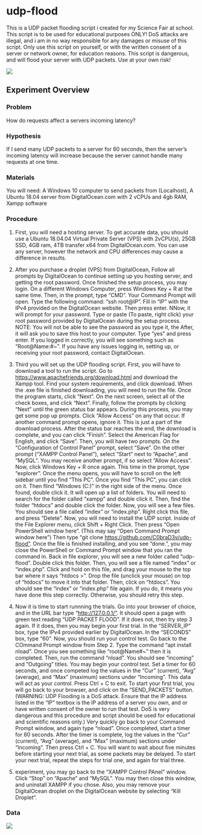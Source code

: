 # udp-flood
This is a UDP packet flooding script i created for my Science Fair at school. This script is to be used for educational purposes ONLY! DoS attacks are illegal, and i am in no way responsible for any damages or misuse of this script. Only use this script on yourself, or with the written consent of a server or network owner, for education reasons. This script is dangerous, and will flood your server with UDP packets. Use at your own risk!

<img src="https://cdn.discordapp.com/attachments/572508218673332244/653803618960408627/unknown.png">

<h2>Experiment Overview</h2>


<h3>Problem</h3>
How do requests affect a servers incoming latency?

<h3>Hypothesis</h3>
	
If I send many UDP packets to a server for 60 seconds, then the server’s incoming latency will increase because the server cannot handle many requests at one time.

<h3>Materials</h3>
	You will need: A Windows 10 computer to send packets from (Localhost), A Ubuntu 18.04 server from DigitalOcean.com with 2 vCPUs and 4gb RAM, Xampp software 
  
<h3>Procedure</h3>

1. First, you will need a hosting server. To get accurate data, you should use a Ubuntu 18.04.04 Virtual Private Server (VPS) with 2vCPU(s), 25GB SSD, 4GB ram, 4TB transfer x64 from DigitalOcean.com. You can use any server, however the network and CPU differences may cause a difference in results.

2. After you purchase a droplet (VPS) from DigitalOcean, Follow all prompts by DigitalOcean to continue setting up you hosting server, and getting the root password. Once finished the setup process, you may login. On a different Windows Computer, press Windows Key + R at the same time. Then, in the prompt, type “CMD”. Your Command Prompt will open. Type the following command: “ssh root@IP”. Fill in “IP” with the IPv4 provided on the DigitalOcean website. Then press enter. NNow, it will prompt for your password. Type or paste (To paste, right click) your root password provided by DigitalOcean during the setup process. NOTE: You will not be able to see the password as you type it, the  After, it will ask you to save this host to your computer. Type “yes” and press enter. If you logged in correctly, you will see something such as “Root@Name:#~”. If you have any issues logging in, setting up, or receiving your root password, contact DigitalOcean.

3. Third you will set up the UDP flooding script. First, you will have to download a tool to run the script. Go to https://www.apachefriends.org/download.html and download the Xampp tool. Find your system requirements, and click download. When the .exe file is finished downloading, you will need to run the file. Once the program starts, click “Next”. On the next screen, select all of the check boxes, and click “Next”. Finally, follow the prompts by clicking “Next” until the green status bar appears. During this process, you may get some pop up prompts. Click “Allow Access” on any that occur. If another command prompt opens, ignore it. This is just a part of the download process. After the status bar reaches the end, the download is complete, and you can click “Finish”. Select the American Flag for English, and click “Save”. Then, you will have two prompts. On the “Configuration of Control Panel” prompt, select “Save”. On the other prompt (“XAMPP Control Panel”), select “Start” next to “Apache”,  and “MySQL”. You may receive another prompt, if so select “Allow Access”. Now, click Windows Key + R once again. This time in the prompt, type “explorer”. Once the menu opens, you will have to scroll on the left sidebar until you find “This PC”. Once you find “This PC”, you can click on it. Then flind “Windows (C:)” in the right side of the menu. Once found, double click it. It will open up a list of folders. You will need to search for the folder called “xampp” and double click it. Then, find the folder “htdocs” and double click the folder. Now, you will see a few files. You should see a file called “index” or “index.php”. Right click this file, and press “Delete”. Now, you will need to install the UDP script. Inside of the File Explorer menu, click Shift + Right Click. Then press “Open PowerShell window here”. (This may say “Open Command Prompt window here”) Then type “git clone https://github.com/C0braD3v/udp-flood”. Once the file is finished installing, and you see “done.”, you may close the PowerShell or Command Prompt window that you ran the command in. Back in file explorer, you will see a new folder called “udp-flood”. Double click this folder. Then, you will see a file named “index” or “index.php”. Click and hold on this file, and drag your mouse to the top bar where it says “htdocs >”. Drop the file (unclick your mouse) on top of “htdocs” to move it into that folder. Then, click on “htdocs”. You should see the “index” or “index.php” file again. If you do, it means you have done this step correctly. Otherwise, you should retry this step. 

4. Now it is time to start runnning the trials. Go into your browser of choice, and in the URL bar type “http://127.0.0.1/”. It should open a page with green text reading “UDP PACKET FLOOD”. If it does not, then try step 3 again. If it does, then you may begin your first trial. In the “SERVER_IP” box, type the IPv4 provided earlier by DigitalOcean. In the “SECONDS” box, type “60”. Now, you should run your control test. Go back to the COmmand Prompt window from Step 2. Type the command “apt install nload”. Once you see something like “root@Name#~” then it is completed. Then, run the command “nload”. You should see “incoming” and “Outgoing” titles. You may begin your control test. Set a timer for 60 seconds, and once competed log the values in the “Cur” (current), “Avg” (average), and “Max” (maximum) sections under “Incoming”. This data will act as your control. Press Ctrl + C to exit. To start your first trial, you will go back to your browser, and click on the “SEND_PACKETS” button. (WARNING: UDP Flooding is a DoS attack. Ensure that the IP address listed in the “IP” textbox is the IP address of  a server you own, and or have written consent of the owner to run that test. DoS is  very dangerous and this procedure and script should be used for educational and scientific reasons only.) Very quickly go back to your Command Prompt window, and again type “nload”. Once completed, start a timer for 60 seconds. After the timer is complete, log the values in the “Cur” (current), “Avg” (average), and “Max” (maximum) sections under “Incoming”. Then press Ctrl + C. You will want to wait about five minutes before starting your next trial, as some packets may be delayed. To start your next trial, repeat the steps for trial one, and again for trial three.

5. experiment, you may go back to the “XAMPP Control PAnel” window. Click “Stop” on “Apache” and “MySQL”. You may then close this window, and uninstall XAMPP if you chose. Also, you may remove your DigitalOcean droplet on the DigitalOcean website by selecting “Kill Droplet”. 

<h3>Data</h3>
<img src="https://cdn.discordapp.com/attachments/590436031426199583/673315646460919837/unknown.png">
